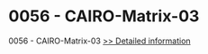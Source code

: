 # 0056 - CAIRO-Matrix-03
0056 - CAIRO-Matrix-03
[>> Detailed information](https://secure.shareit.com/shareit/product.html?productid=300951599&affiliateid=200057808)